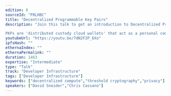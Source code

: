 ```yaml
---
edition: 6
sourceId: "FRLHBC"
title: "Decentralized Programmable Key Pairs"
description: "Join this talk to get an introduction to Decentralized Programable Key Pairs (PKPs), by Lit Protocol.

PKPs are 'distributed custody cloud wallets' that act as a personal compute platform that can write to a variety of state machines (e.g Ethereum, IPFS) because they are 'smart contracts with a secret' that can make arbitrary HTTP requests and use that data in the computation."
youtubeUrl: "https://youtu.be/7dN2F2P_6Xo"
ipfsHash: ""
ethernaIndex: ""
ethernaPermalink: ""
duration: 1463
expertise: "Intermediate"
type: "Talk"
track: "Developer Infrastructure"
tags: ["Developer Infrastructure"]
keywords: ["decentralized compute","threshold cryptography","privacy"]
speakers: ["David Sneider","Chris Cassano"]
---
```

